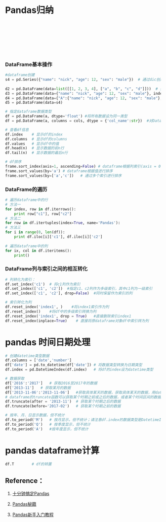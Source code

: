 # Pandas归纳

<br>
<br>

<br>
<br>
<br>
<br>

### DataFrame基本操作

```python
#dataframe创建
s4 = pd.Series({"name": "nick", "age": 12, "sex": "male"})  # 通过dic创建Serise
 
d2 = pd.DataFrame(data=list([[1, 2, 3, 4], ["a", "b", "c", "d"]]))  # 通过list创建DataFrame
d3 = pd.DataFrame(data={"name": "nick", "age": 12, "sex": "male"}, index=list([1, 2, 3]))
d4 = pd.DataFrame(data={"A":{"name": "nick", "age": 12, "sex": "male"},"B":{"name": "nick", "age": 12, "sex": "male"}})
d5 = pd.DataFrame(data=s4)

# 指定dataframe数据类型
df = pd.DataFrame(a, dtype='float') #将所有数据设为同一类型
df = pd.DataFrame(a, columns = cols, dtype = {'col_name':str})  #对DataFrame中不同列设置不同的dtype

# 查看df信息
df.index    # 显示df的index
df.columns  # 显示df的columns
df.values   # 显示df中的值
df.head(n)  # 显示数据的前n行
df.tail(n)  # 显示数据的最后n行

# df排序
frame.sort_index(axis=1, ascending=False) # dataframe根据列索引(axis = 0 或者省略时表示根据行索引)进行降序排序（排序时默认升序，调节ascending参数）
frame.sort_values(by='a') # dataframe根据值进行排序
frame.sort_values(by=['a','c'])   # 通过多个索引进行排序

```
### DataFrame的遍历

```python
# 遍历dataframe中的行
# 方法一
for index, row in df.iterrows():
    print row["c1"], row["c2"]  
# 方法二
for row in df.itertuples(index=True, name='Pandas'):
# 方法三
for i in range(0, len(df)):
    print df.iloc[i]['c1'], df.iloc[i]['c2']
    
# 遍历dataframe中的列
for ix, col in df.iteritems():
    print()

```

### DataFrame列与索引之间的相互转化

```python
# 列转化为索引：
df.set_index('c1')  # 将c1列作为索引
df.set_index(['c1', 'c2'])  #指定c1、c2列作为多级索引，其中c1列为一级索引
df.set_index(['c1', 'c2'], drop=False)  #同时保留作为索引的列

# 索引转化为列
df.reset_index('index1', )    #将index1索引作为列
df.reset_index()    #将df中的多级索引转换为列
df.reset_index('index1', drop = True)   #直接删除索引index1
df.reset_index(inplace=True)    # 直接将原dataframe对象df中索引转为列
```


# pandas 时间日期处理

```python
# 创建datetime类型数据
df.columns = ['date','number']
df['date'] = pd.to_datetime(df['date']) # 将数据类型转换为日期类型
df.index = pd.DatetimeIndex(df.index)   # 将df的index设为datetime类型

# 数据获取
df['2016':'2017']   # 获取2016至2017年的数据
df['2013-11']   # 获取某月的数据
df['2013-11-06':'2013-11-06']   #获取具体某天的数据，获取具体某天的数据，用datafrme直接选取某天时会报错，而series的数据就没有问题，可以考虑用区间来获取某天的数据。
# dataframe的truncate函数可以获取某个时期之前或之后的数据，或者某个时间区间的数据，但一般建议直接用切片（slice），这样更为直观，方便。
df.truncate(after = '2013-11')  # 获取某个时期之后的数据
df.truncate(before='2017-02')   # 获取某个时期之前的数据

# 按年、月、日显示数据，但不统计
df.to_period('M')   # 按月显示，但不统计；请注意df.index的数据类型是DatetimeIndex，df_peirod的数据类型是PeriodIndex
df.to_period('Q')   # 按季度显示，但不统计
df.to_period('A')   #按年度显示，但不统计

```

# pandas dataframe计算
```python
df.T        # df的转置
```


## Reference：

1. [十分钟搞定Pandas](http://docs.bdpt.net/docs/pandastutorialcn/en/latest/10.html)

1. [Pandas秘籍](http://docs.bdpt.net/docs/pandastutorialcn/en/latest/21.html)

2. [Pandas新手入门教程](http://docs.bdpt.net/docs/pandastutorialcn/en/latest/31.html)